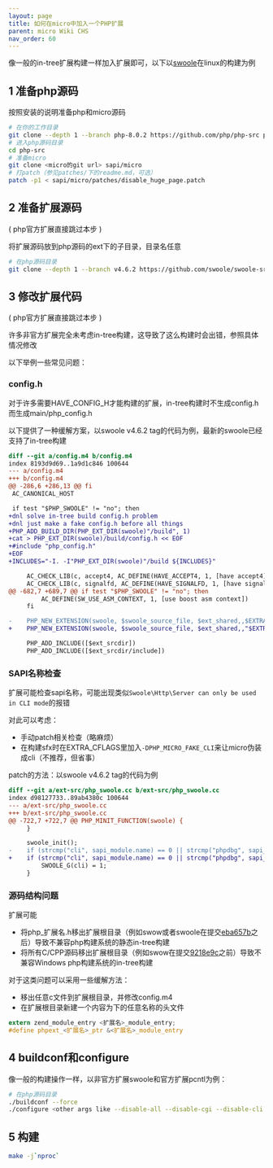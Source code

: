```yaml
---
layout: page
title: 如何在micro中加入一个PHP扩展
parent: micro Wiki CHS
nav_order: 60
---
```


像一般的in-tree扩展构建一样加入扩展即可，以下以[swoole](https://github.com/swoole/swoole-src)在linux的构建为例

## 1 准备php源码

按照安装的说明准备php和micro源码

```bash
# 在你的工作目录
git clone --depth 1 --branch php-8.0.2 https://github.com/php/php-src php-src
# 进入php源码目录
cd php-src
# 准备micro
git clone <micro的git url> sapi/micro
# 打patch（参见patches/下的readme.md，可选）
patch -p1 < sapi/micro/patches/disable_huge_page.patch
```

## 2 准备扩展源码

( php官方扩展直接跳过本步 )

将扩展源码放到php源码的ext下的子目录，目录名任意

```bash
# 在php源码目录
git clone --depth 1 --branch v4.6.2 https://github.com/swoole/swoole-src ext/swoole
```

## 3 修改扩展代码

( php官方扩展直接跳过本步 )

许多非官方扩展完全未考虑in-tree构建，这导致了这么构建时会出错，参照具体情况修改

以下举例一些常见问题：

### config.h

对于许多需要HAVE_CONFIG_H才能构建的扩展，in-tree构建时不生成config.h而生成main/php_config.h

以下提供了一种缓解方案，以swoole v4.6.2 tag的代码为例，最新的swoole已经支持了in-tree构建

```patch
diff --git a/config.m4 b/config.m4
index 8193d9d69..1a9d1c846 100644
--- a/config.m4
+++ b/config.m4
@@ -286,6 +286,13 @@ fi
 AC_CANONICAL_HOST

 if test "$PHP_SWOOLE" != "no"; then
+dnl solve in-tree build config.h problem
+dnl just make a fake config.h before all things
+PHP_ADD_BUILD_DIR(PHP_EXT_DIR(swoole)"/build", 1)
+cat > PHP_EXT_DIR(swoole)/build/config.h << EOF
+#include "php_config.h"
+EOF
+INCLUDES="-I. -I"PHP_EXT_DIR(swoole)"/build ${INCLUDES}"

     AC_CHECK_LIB(c, accept4, AC_DEFINE(HAVE_ACCEPT4, 1, [have accept4]))
     AC_CHECK_LIB(c, signalfd, AC_DEFINE(HAVE_SIGNALFD, 1, [have signalfd]))
@@ -682,7 +689,7 @@ if test "$PHP_SWOOLE" != "no"; then
         AC_DEFINE(SW_USE_ASM_CONTEXT, 1, [use boost asm context])
     fi

-    PHP_NEW_EXTENSION(swoole, $swoole_source_file, $ext_shared,,$EXTRA_CFLAGS, cxx)
+    PHP_NEW_EXTENSION(swoole, $swoole_source_file, $ext_shared,,"$EXTRA_CFLAGS -DHAVE_CONFIG_H", cxx)

     PHP_ADD_INCLUDE([$ext_srcdir])
     PHP_ADD_INCLUDE([$ext_srcdir/include])
```

### SAPI名称检查

扩展可能检查sapi名称，可能出现类似`Swoole\Http\Server can only be used in CLI mode`的报错

对此可以考虑：

- 手动patch相关检查（略麻烦）
- 在构建sfx时在EXTRA_CFLAGS里加入`-DPHP_MICRO_FAKE_CLI`来让micro伪装成cli（不推荐，但省事）

patch的方法：以swoole v4.6.2 tag的代码为例

```patch
diff --git a/ext-src/php_swoole.cc b/ext-src/php_swoole.cc
index d98127733..89ab4380c 100644
--- a/ext-src/php_swoole.cc
+++ b/ext-src/php_swoole.cc
@@ -722,7 +722,7 @@ PHP_MINIT_FUNCTION(swoole) {
     }

     swoole_init();
-    if (strcmp("cli", sapi_module.name) == 0 || strcmp("phpdbg", sapi_module.name) == 0) {
+    if (strcmp("cli", sapi_module.name) == 0 || strcmp("phpdbg", sapi_module.name) == 0 || strcmp("micro", sapi_module.name) == 0 ) {
         SWOOLE_G(cli) = 1;
     }
```

### 源码结构问题

扩展可能

- 将php_扩展名.h移出扩展根目录（例如swow或者swoole在提交[eba657b](https://github.com/swoole/swoole-src/commit/eba657b310fb7e714764e3b4d4e398138714180d)之后）导致不兼容php构建系统的静态in-tree构建
- 将所有C/CPP源码移出扩展根目录（例如swow在提交[9218e9c](https://github.com/swow/swow/commit/9218e9c8ca785abb3292d3cb79ef5a41094e0f27)之前）导致不兼容Windows php构建系统的in-tree构建

对于这类问题可以采用一些缓解方法：

- 移出任意c文件到扩展根目录，并修改config.m4
- 在扩展根目录新建一个内容为下的任意名称的头文件
```c
extern zend_module_entry <扩展名>_module_entry;
#define phpext_<扩展名>_ptr &<扩展名>_module_entry
```

## 4 buildconf和configure

像一般的构建操作一样，以非官方扩展swoole和官方扩展pcntl为例：

```bash
# 在php源码目录
./buildconf --force
./configure <other args like --disable-all --disable-cgi --disable-cli --enable-micro --disable-phpdbg --enable-swoole --enable-pcntl
```

## 5 构建

```bash
make -j`nproc`
```
